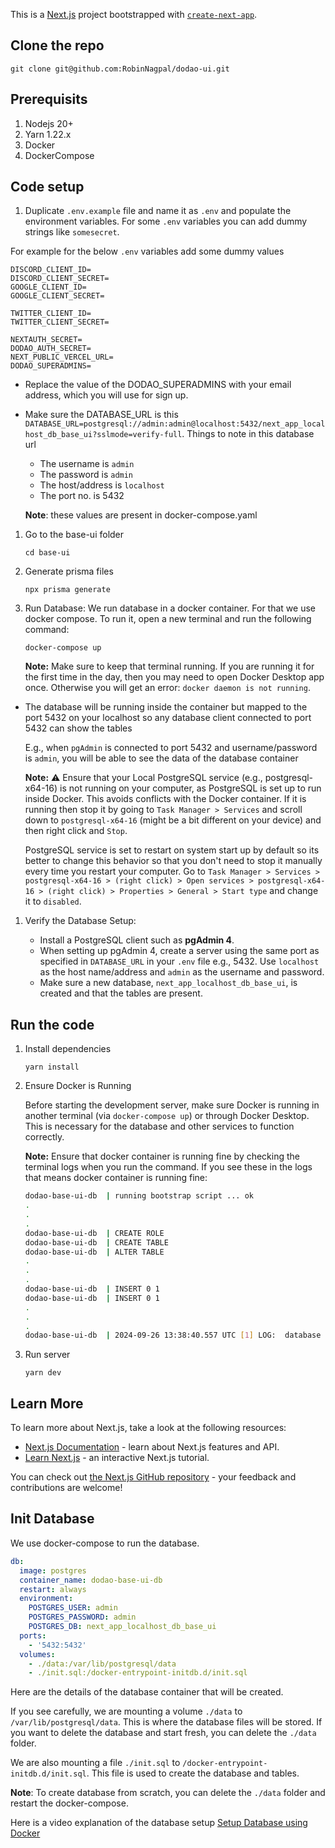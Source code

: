 This is a [Next.js](https://nextjs.org/) project bootstrapped
with [`create-next-app`](https://github.com/vercel/next.js/tree/canary/packages/create-next-app).

## Clone the repo

`git clone git@github.com:RobinNagpal/dodao-ui.git`

## Prerequisits

1. Nodejs 20+
2. Yarn 1.22.x
3. Docker
4. DockerCompose

## Code setup

1. Duplicate `.env.example` file and name it as `.env` and populate the environment variables. For some `.env` variables you can add dummy strings like `somesecret`.

For example for the below `.env` variables add some dummy values

```
DISCORD_CLIENT_ID=
DISCORD_CLIENT_SECRET=
GOOGLE_CLIENT_ID=
GOOGLE_CLIENT_SECRET=

TWITTER_CLIENT_ID=
TWITTER_CLIENT_SECRET=

NEXTAUTH_SECRET=
DODAO_AUTH_SECRET=
NEXT_PUBLIC_VERCEL_URL=
DODAO_SUPERADMINS=
```

- Replace the value of the DODAO_SUPERADMINS with your email address, which you will use for sign up.

- Make sure the DATABASE_URL is this `DATABASE_URL=postgresql://admin:admin@localhost:5432/next_app_localhost_db_base_ui?sslmode=verify-full`.
  Things to note in this database url

  - The username is `admin`
  - The password is `admin`
  - The host/address is `localhost`
  - The port no. is 5432

  **Note**: these values are present in docker-compose.yaml

1. Go to the base-ui folder

   `cd base-ui`

2. Generate prisma files

   `npx prisma generate`

3. Run Database: We run database in a docker container. For that we use docker compose. To run it, open a new terminal and run the following command:

   `docker-compose up`

   **Note:** Make sure to keep that terminal running. If you are running it for the first time in the day, then you may need to open Docker Desktop app once. Otherwise you will get an error: `docker daemon is not running`.

- The database will be running inside the container but mapped to the port 5432 on your localhost so any database client connected to port 5432 can show the tables

  E.g., when `pgAdmin` is connected to port 5432 and username/password is `admin`, you will be able to see the data of the database container

  **Note:** ⚠️ Ensure that your Local PostgreSQL service (e.g., postgresql-x64-16) is not running on your computer, as PostgreSQL is set up to run inside Docker. This avoids conflicts with the Docker container. If it is running then stop it by going to `Task Manager > Services` and scroll down to `postgresql-x64-16` (might be a bit different on your device) and then right click and `Stop`.

  PostgreSQL service is set to restart on system start up by default so its better to change this behavior so that you don't need to stop it manually every time you restart your computer. Go to `Task Manager > Services > postgresql-x64-16 > (right click) > Open services > postgresql-x64-16 > (right click) > Properties > General > Start type` and change it to `disabled`.

1. Verify the Database Setup:

   - Install a PostgreSQL client such as **pgAdmin 4**.
   - When setting up pgAdmin 4, create a server using the same port as specified in `DATABASE_URL` in your `.env` file
     e.g., 5432. Use `localhost` as the host name/address and `admin` as the username and password.
   - Make sure a new database, `next_app_localhost_db_base_ui`, is created and that the tables are present.

## Run the code

1. Install dependencies

   `yarn install`

2. Ensure Docker is Running

   Before starting the development server, make sure Docker is running in another terminal (via `docker-compose up`) or through Docker Desktop. This is necessary for the database and other services to function correctly.

   **Note:** Ensure that docker container is running fine by checking the terminal logs when you run the command. If you see these in the logs that means docker container is running fine:

   ```bash
   dodao-base-ui-db  | running bootstrap script ... ok
   .
   .
   .
   dodao-base-ui-db  | CREATE ROLE
   dodao-base-ui-db  | CREATE TABLE
   dodao-base-ui-db  | ALTER TABLE
   .
   .
   .
   dodao-base-ui-db  | INSERT 0 1
   dodao-base-ui-db  | INSERT 0 1
   .
   .
   .
   dodao-base-ui-db  | 2024-09-26 13:38:40.557 UTC [1] LOG:  database system is ready to accept connections
   ```

3. Run server

   `yarn dev`

## Learn More

To learn more about Next.js, take a look at the following resources:

- [Next.js Documentation](https://nextjs.org/docs) - learn about Next.js features and API.
- [Learn Next.js](https://nextjs.org/learn) - an interactive Next.js tutorial.

You can check out [the Next.js GitHub repository](https://github.com/vercel/next.js/) - your feedback and contributions
are welcome!

## Init Database

We use docker-compose to run the database.

```yaml
db:
  image: postgres
  container_name: dodao-base-ui-db
  restart: always
  environment:
    POSTGRES_USER: admin
    POSTGRES_PASSWORD: admin
    POSTGRES_DB: next_app_localhost_db_base_ui
  ports:
    - '5432:5432'
  volumes:
    - ./data:/var/lib/postgresql/data
    - ./init.sql:/docker-entrypoint-initdb.d/init.sql
```

Here are the details of the database container that will be created.

If you see carefully, we are mounting a volume `./data` to `/var/lib/postgresql/data`. This is where the database
files will be stored. If you want to delete the database and start fresh, you can delete the `./data` folder.

We are also mounting a file `./init.sql` to `/docker-entrypoint-initdb.d/init.sql`. This file is used to create the
database and tables.

**Note**: To create database from scratch, you can delete the `./data` folder and restart the docker-compose.

Here is a video explanation of the database setup [Setup Database using Docker](https://drive.google.com/file/d/1Gg-KWR_OqEPLIjDMUIZmslXuZ0CUpAnZ/view?usp=sharing)

